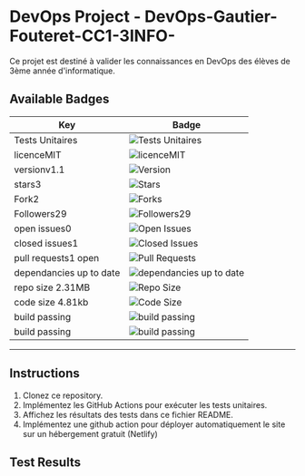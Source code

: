 # DevOps Project - DevOps-Gautier-Fouteret-CC1-3INFO-

Ce projet est destiné à valider les connaissances en DevOps des élèves de 3ème année d'informatique.

## Available Badges

| Key                                      | Badge                                                                                         |
| ---------------------------------------- | --------------------------------------------------------------------------------------------- |
| Tests Unitaires    | ![Tests Unitaires](https://github.com/GautierFouteret/DevOps-Gautier-Fouteret-CC1-3INFO-/actions/workflows/tests.yml/badge.svg) |
| licenceMIT                               | ![licenceMIT](https://img.shields.io/github/license/GautierFouteret/DevOps-Gautier-Fouteret-CC1-3INFO-) |
| versionv1.1          | ![Version](https://img.shields.io/github/package-json/v/GautierFouteret/DevOps-Gautier-Fouteret-CC1-3INFO-?style=flat-square) |
| stars3               | ![Stars](https://img.shields.io/github/stars/GautierFouteret/DevOps-Gautier-Fouteret-CC1-3INFO-?style=flat-square) |
| Fork2                | ![Forks](https://img.shields.io/github/forks/GautierFouteret/DevOps-Gautier-Fouteret-CC1-3INFO-?style=flat-square) |
| Followers29                               | ![Followers29](https://img.shields.io/github/followers/GautierFouteret-?style=social) |
| open issues0         | ![Open Issues](https://img.shields.io/github/issues/GautierFouteret/DevOps-Gautier-Fouteret-CC1-3INFO-?style=flat-square) |
| closed issues1       | ![Closed Issues](https://img.shields.io/github/issues-closed/GautierFouteret/DevOps-Gautier-Fouteret-CC1-3INFO-?style=flat-square) |
| pull requests1 open  | ![Pull Requests](https://img.shields.io/github/issues-pr/GautierFouteret/DevOps-Gautier-Fouteret-CC1-3INFO-?style=flat-square) |
| dependancies up to date                   | ![dependancies up to date](https://img.shields.io/david/GautierFouteret/DevOps-Gautier-Fouteret-CC1-3INFO-) |
| repo size 2.31MB     | ![Repo Size](https://img.shields.io/github/repo-size/GautierFouteret/DevOps-Gautier-Fouteret-CC1-3INFO-?style=flat-square) |
| code size 4.81kb     | ![Code Size](https://img.shields.io/github/languages/code-size/GautierFouteret/DevOps-Gautier-Fouteret-CC1-3INFO-?style=flat-square) |
| build passing                             | ![build passing](https://img.shields.io/travis/com/GautierFouteret/DevOps-Gautier-Fouteret-CC1-3INFO-) |
| build passing                             | ![build passing](https://img.shields.io/travis/org/GautierFouteret/DevOps-Gautier-Fouteret-CC1-3INFO-) |

---
## Instructions

1. Clonez ce repository.
2. Implémentez les GitHub Actions pour exécuter les tests unitaires.
3. Affichez les résultats des tests dans ce fichier README.
4. Implémentez une github action pour déployer automatiquement le site sur un hébergement gratuit (Netlify)

## Test Results
